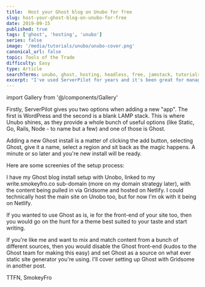 ```yaml
---
title:  Host your Ghost blog on Unubo for free
slug: host-your-ghost-blog-on-unubo-for-free
date: 2019-09-15
published: true
tags: ['ghost', 'hosting', 'unubo']
series: false
image: '/media/tutorials/unubo/unubo-cover.png'
canonical_url: false
topic: Tools of the Trade
difficulty: Easy
type: Article
searchTerms: unubo, ghost, hosting, headless, free, jamstack, tutorials, tuts, tutorial
excerpt: "I've used ServerPilot for years and it's been great for managing my 30+ installs, but I recently came across Unubo, which boasts a similar offering, but with a few key differences."
---
```

import Gallery from '@/components/Gallery'

Firstly, ServerPilot gives you two options when adding a new "app". The first is WordPress and the second is a blank LAMP stack. This is where Unubo shines, as they provide a whole bunch of useful options (like Static, Go, Rails, Node - to name but a few) and one of those is Ghost. 

Adding a new Ghost install is a matter of clicking the add button, selecting Ghost, give it a name, select a region and sit back as the magic happens. A minute or so later and you're new install will be ready.

Here are some screenies of the setup process:

<Gallery source="unubo" lightbox="true" />

I have my Ghost blog install setup with Unobo, linked to my write.smokeyfro.co sub-domain (more on my domain strategy later), with the content being pulled in via Gridsome and hosted on Netlify. I could technically host the main site on Unobo too, but for now I'm ok with it being on Netlify.

If you wanted to use Ghost as is, ie for the front-end of your site too, then you would go on the hunt for a theme best suited to your taste and start writing.

If you're like me and want to mix and match content from a bunch of different sources, then you would disable the Ghost front-end (kudos to the Ghost team for making this easy) and set Ghost as a source on what ever static site generator you're using. I'll cover setting up Ghost with Gridsome in another post.

TTFN,
SmokeyFro